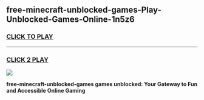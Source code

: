 
## free-minecraft-unblocked-games-Play-Unblocked-Games-Online-1n5z6
<h3>
<a href="https://premium76.site?title=free-minecraft-unblocked-games&ref=24A">CLICK TO PLAY</a></h3>
<hr>

<h3>
<a href="https://premium76.site?title=free-minecraft-unblocked-games&ref=24A">CLICK 2 PLAY</a>
  
</h3>

<a href="https://premium76.site?title=free-minecraft-unblocked-games&ref=24A"><img src="https://clearcache.store/games.png"></a>


**free-minecraft-unblocked-games games unblocked: Your Gateway to Fun and Accessible Online Gaming**
